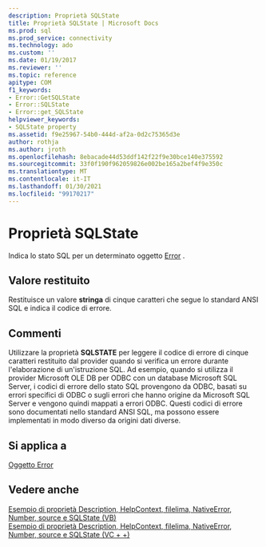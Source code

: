 ```yaml
---
description: Proprietà SQLState
title: Proprietà SQLState | Microsoft Docs
ms.prod: sql
ms.prod_service: connectivity
ms.technology: ado
ms.custom: ''
ms.date: 01/19/2017
ms.reviewer: ''
ms.topic: reference
apitype: COM
f1_keywords:
- Error::GetSQLState
- Error::SQLState
- Error::get_SQLState
helpviewer_keywords:
- SQLState property
ms.assetid: f9e25967-54b0-444d-af2a-0d2c75365d3e
author: rothja
ms.author: jroth
ms.openlocfilehash: 8ebacade44d53ddf142f22f9e30bce140e375592
ms.sourcegitcommit: 33f0f190f962059826e002be165a2bef4f9e350c
ms.translationtype: MT
ms.contentlocale: it-IT
ms.lasthandoff: 01/30/2021
ms.locfileid: "99170217"
---
```

# <a name="sqlstate-property"></a>Proprietà SQLState
Indica lo stato SQL per un determinato oggetto [Error](./error-object.md) .  
  
## <a name="return-value"></a>Valore restituito  
 Restituisce un valore **stringa** di cinque caratteri che segue lo standard ANSI SQL e indica il codice di errore.  
  
## <a name="remarks"></a>Commenti  
 Utilizzare la proprietà **SQLSTATE** per leggere il codice di errore di cinque caratteri restituito dal provider quando si verifica un errore durante l'elaborazione di un'istruzione SQL. Ad esempio, quando si utilizza il provider Microsoft OLE DB per ODBC con un database Microsoft SQL Server, i codici di errore dello stato SQL provengono da ODBC, basati su errori specifici di ODBC o sugli errori che hanno origine da Microsoft SQL Server e vengono quindi mappati a errori ODBC. Questi codici di errore sono documentati nello standard ANSI SQL, ma possono essere implementati in modo diverso da origini dati diverse.  
  
## <a name="applies-to"></a>Si applica a  
 [Oggetto Error](./error-object.md)  
  
## <a name="see-also"></a>Vedere anche  
 [Esempio di proprietà Description, HelpContext, filelima, NativeError, Number, source e SQLState (VB)](./description-helpcontext-helpfile-nativeerror-number-source-example-vb.md)   
 [Esempio di proprietà Description, HelpContext, filelima, NativeError, Number, source e SQLState (VC + +)](./description-helpcontext-helpfile-nativeerror-number-source-example-vc.md)